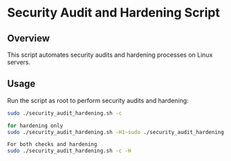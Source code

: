 # Security Audit and Hardening Script

## Overview
This script automates security audits and hardening processes on Linux servers.

## Usage
Run the script as root to perform security audits and hardening:

```bash
sudo ./security_audit_hardening.sh -c

for hardening only 
sudo ./security_audit_hardening.sh -H1~sudo ./security_audit_hardening.sh -H

For both checks and hardening 
sudo ./security_audit_hardening.sh -c -H
